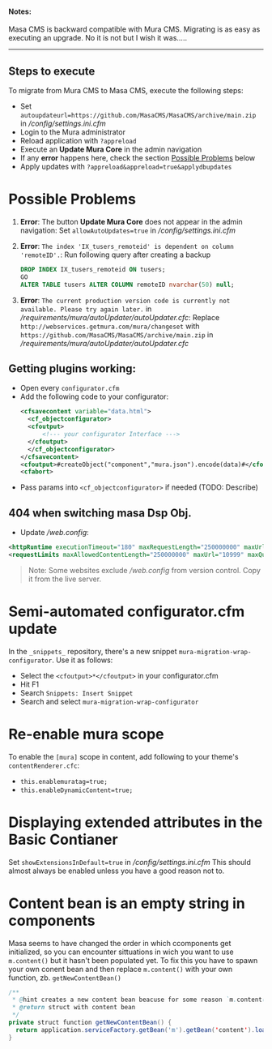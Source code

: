 #### Notes:
Masa CMS is backward compatible with Mura CMS. Migrating is as easy as executing an upgrade. No it is not but I wish it was.....

---
## Steps to execute
To migrate from Mura CMS to Masa CMS, execute the following steps:
* Set `autoupdateurl=https://github.com/MasaCMS/MasaCMS/archive/main.zip` in _/config/settings.ini.cfm_
* Login to the Mura administrator
* Reload application with `?appreload`
* Execute an **Update Mura Core** in the admin navigation
* If any **error** happens here, check the section [Possible Problems](#Possible-Problems) below
* Apply updates with `?appreload&appreload=true&applydbupdates`

# Possible Problems
1. **Error**: The button **Update Mura Core** does not appear in the admin navigation:
    Set `allowAutoUpdates=true` in _/config/settings.ini.cfm_

2. **Error**: `The index 'IX_tusers_remoteid' is dependent on column 'remoteID'.`:
    Run following query after creating a backup
   ```sql
   DROP INDEX IX_tusers_remoteid ON tusers;
   GO
   ALTER TABLE tusers ALTER COLUMN remoteID nvarchar(50) null;
   ```

3. **Error**: `The current production version code is currently not available. Please try again later.` in _/requirements/mura/autoUpdater/autoUpdater.cfc_:
    Replace `http://webservices.getmura.com/mura/changeset` with `https://github.com/MasaCMS/MasaCMS/archive/main.zip` in _/requirements/mura/autoUpdater/autoUpdater.cfc_

## Getting plugins working:
- Open every `configurator.cfm`
- Add the following code to your configurator:
  ```xml
  <cfsavecontent variable="data.html">
    <cf_objectconfigurator>
    <cfoutput>
        <!--- your configurator Interface --->
    </cfoutput>
    </cf_objectconfigurator>
  </cfsavecontent>
  <cfoutput>#createObject("component","mura.json").encode(data)#</cfoutput>
  <cfabort>
  ```
- Pass params into `<cf_objectconfigurator>` if needed (TODO: Describe)

## 404 when switching masa Dsp Obj.
- Update _/web.config_:  
```xml
<httpRuntime executionTimeout="180" maxRequestLength="250000000" maxUrlLength="26000" maxQueryStringLength="2048000" />
<requestLimits maxAllowedContentLength="250000000" maxUrl="10999" maxQueryString="2097151" />
```
> Note: Some websites exclude _/web.config_ from version control. Copy it from the live server.

# Semi-automated configurator.cfm update

In the `_snippets_` repository, there's a new snippet `mura-migration-wrap-configurator`. Use it as follows:
- Select the `<cfoutput>*</cfoutput>` in your configurator.cfm
- Hit F1
- Search `Snippets: Insert Snippet`
- Search and select `mura-migration-wrap-configurator`

# Re-enable mura scope

To enable the `[mura]` scope in content, add following to your theme's `contentRenderer.cfc`:
- `this.enablemuratag=true;`
- `this.enableDynamicContent=true;`

# Displaying extended attributes in the Basic Contianer

Set `showExtensionsInDefault=true` in _/config/settings.ini.cfm_
This should almost always be enabled unless you have a good reason not to.
# Content bean is an empty string in components

Masa seems to have changed the order in which ccomponents get initialized, so you can encounter sittuations  in wich you want to use `m.content()` but it hasn't been populated yet. To fix this you have to spawn your own conent bean and then replace `m.content()` with your own function, zb. `getNewContentBean()`

```java
/**
 * @hint creates a new content bean beacuse for some reason `m.content()` is an empty string
 * @return struct with content bean
 */
private struct function getNewContentBean() {
  return application.serviceFactory.getBean('m').getBean('content').loadBy(contentid='00000000000000000000000000000000001', siteId="[siteID]");
}
```
